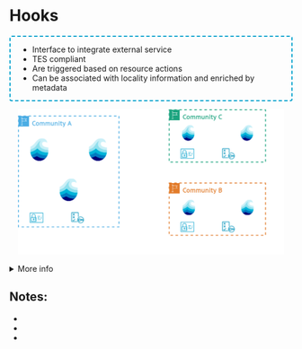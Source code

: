 # Hooks

<div class="flex flex-row gap-2 m-t-2 m-b-12">
  <div class="flex flex-col flex-40 text-2xl justify-center" style="padding: 0 15px; border: 2px dashed #00a0cc; border-radius: 4px">

  <ul class="text-2xl" style="">
    <!-- <li>Disclaimer: Unimplemented</li> -->
    <li>Interface to integrate external service</li>
    <li>TES compliant</li>
    <li>Are triggered based on resource actions</li>
    <li>Can be associated with locality information and enriched by metadata</li>
  </ul>

  </div>
  <div class="flex flex-col flex-50" style="padding: 0 15px;">
    <p align="center">
      <img src="../assets/images/realms.drawio.png"/>
    </p>
  </div>
</div>

<details>
  <summary class="w-60 m-t-24 m-b-12 p-b-8 accordion-border text-2xl font-bold">More info</summary>

  <div class="flex flex-col aruna-border rounded-8 p-x-8 text-xl">

  Lorem ipsum dolor sit amet, consetetur sadipscing elitr, sed diam nonumy eirmod tempor invidunt ut labore et dolore magna aliquyam erat, sed diam voluptua. At vero eos et accusam et justo duo dolores et ea rebum. Stet clita kasd gubergren, no sea takimata sanctus est Lorem ipsum dolor sit amet. Lorem ipsum dolor sit amet, consetetur sadipscing elitr, sed diam nonumy eirmod tempor invidunt ut labore et dolore magna aliquyam erat, sed diam voluptua. At vero eos et accusam et justo duo dolores et ea rebum. Stet clita kasd gubergren, no sea takimata sanctus est Lorem ipsum dolor sit amet. Lorem ipsum dolor sit amet, consetetur sadipscing elitr, sed diam nonumy eirmod tempor invidunt ut labore et dolore magna aliquyam erat, sed diam voluptua. At vero eos et accusam et justo duo dolores et ea rebum. Stet clita kasd gubergren, no sea takimata sanctus est Lorem ipsum dolor sit amet.  

  Duis autem vel eum iriure dolor in hendrerit in vulputate velit esse molestie consequat, vel illum dolore eu feugiat nulla facilisis at vero eros et accumsan et iusto odio dignissim qui blandit praesent luptatum zzril delenit augue duis dolore te feugait nulla facilisi. Lorem ipsum dolor sit amet, consectetuer

  </div>
</details>


## Notes:

- 
- 
- 
